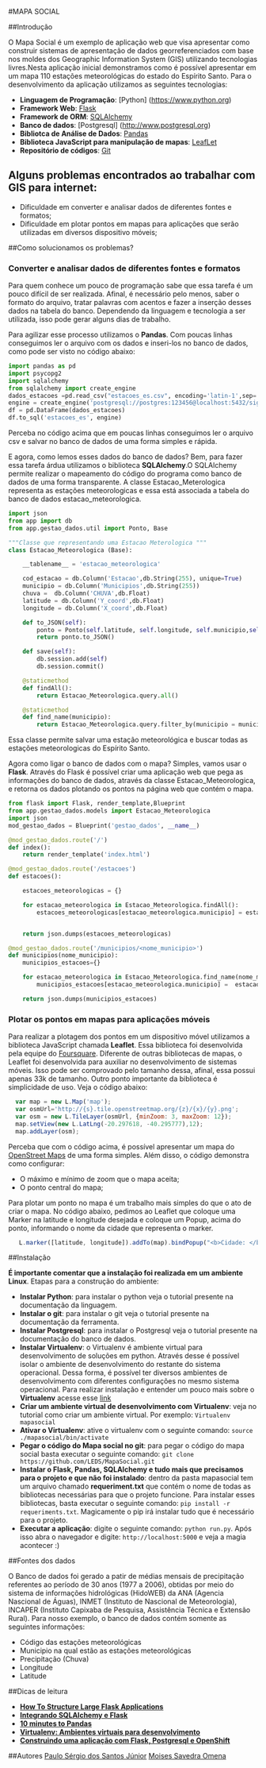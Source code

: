 #MAPA SOCIAL

##Introdução

O Mapa Social é um exemplo de aplicação web que visa apresentar como construir sistemas de apresentação de dados georreferenciados com base nos moldes dos Geographic Information System (GIS) utilizando tecnologias livres.Nesta aplicação inicial demonstramos como é possível apresentar em um mapa 110 estações meteorológicas do estado do Espírito Santo. Para o desenvolvimento da aplicação utilizamos as seguintes tecnologias:

* __Linguagem de Programação__: [Python] (https://www.python.org) 
* __Framework Web__: [Flask](http://flask.pocoo.org)
* __Framework de ORM__: [SQLAlchemy](http://www.sqlalchemy.org) 
* __Banco de dados__: [Postgresql] (http://www.postgresql.org) 
* __Bibliotca de Análise de Dados__: [Pandas](http://pandas.pydata.org)
* __Biblioteca JavaScript para manipulação de mapas__: [LeafLet](http://leafletjs.com)
* __Repositório de códigos__: [Git](https://git-scm.com)

## Alguns problemas encontrados ao trabalhar com GIS para internet:

* Dificuldade em converter e analisar dados de diferentes fontes e formatos;
* Dificuldade em plotar pontos em mapas para aplicações que serão utilizadas em diversos dispositivo móveis; 

##Como solucionamos os problemas?

### Converter e analisar dados de diferentes fontes e formatos

Para quem conhece um pouco de programação sabe que essa tarefa é um pouco difícil de ser realizada. Afinal, é necessário pelo menos, saber o formato do arquivo, tratar palavras com acentos e fazer a inserção desses dados na tabela do banco. Dependendo da linguagem e tecnologia a ser utilizada, isso pode gerar alguns dias de trabalho. 

Para agilizar esse processo utilizamos o __Pandas__. Com poucas linhas conseguimos ler o arquivo com os dados e inseri-los no banco de dados, como pode ser visto no código abaixo:

```python
import pandas as pd
import psycopg2
import sqlalchemy
from sqlalchemy import create_engine
dados_estacoes =pd.read_csv("estacoes_es.csv", encoding='latin-1',sep=',')
engine = create_engine('postgresql://postgres:123456@localhost:5432/sigmap')
df = pd.DataFrame(dados_estacoes)
df.to_sql('estacoes_es', engine)
```
Perceba no código acima que em poucas linhas conseguimos ler o arquivo csv e salvar no banco de dados de uma forma simples e rápida.

E agora, como lemos esses dados do banco de dados? Bem, para fazer essa tarefa árdua utilizamos o biblioteca __SQLAlchemy__.O SQLAlchemy permite realizar o mapeamento do código do programa como banco de dados de uma forma transparente. A classe Estacao_Meterologica representa as estações meteorologicas e essa está associada a tabela do banco de dados estacao_meteorologica. 

```python
import json
from app import db
from app.gestao_dados.util import Ponto, Base

"""Classe que representando uma Estacao Meterologica """
class Estacao_Meteorologica (Base):

    __tablename__ = 'estacao_meteorologica'

    cod_estacao = db.Column('Estacao',db.String(255), unique=True)
    municipio = db.Column('Municipios',db.String(255))
    chuva =  db.Column('CHUVA',db.Float)
    latitude = db.Column('Y_coord',db.Float)
    longitude = db.Column('X_coord',db.Float)

    def to_JSON(self):
        ponto = Ponto(self.latitude, self.longitude, self.municipio,self.chuva)
        return ponto.to_JSON()

    def save(self):
        db.session.add(self)
        db.session.commit()

    @staticmethod
    def findAll():
        return Estacao_Meteorologica.query.all()

    @staticmethod
    def find_name(municipio):
        return Estacao_Meteorologica.query.filter_by(municipio = municipio).all()
```
Essa classe permite salvar uma estação meteorológica e buscar todas as estações meteorologicas do Espírito Santo.

Agora como ligar o banco de dados com o mapa? Simples, vamos usar o __Flask__. Através do Flask é possível criar uma aplicação web que pega as informações do banco de dados, através da classe Estacao_Meteorologica, e retorna os dados plotando os pontos na  página web que contém o mapa. 

```python
from flask import Flask, render_template,Blueprint
from app.gestao_dados.models import Estacao_Meteorologica
import json
mod_gestao_dados = Blueprint('gestao_dados', __name__)

@mod_gestao_dados.route('/')
def index():
    return render_template('index.html')

@mod_gestao_dados.route('/estacoes')
def estacoes():

    estacoes_meteorologicas = {}

    for estacao_meteorologica in Estacao_Meteorologica.findAll():
        estacoes_meteorologicas[estacao_meteorologica.municipio] = estacao_meteorologica.to_JSON()


    return json.dumps(estacoes_meteorologicas)

@mod_gestao_dados.route('/municipios/<nome_municipio>')
def municipios(nome_municipio):
    municipios_estacoes={}

    for estacao_meteorologica in Estacao_Meteorologica.find_name(nome_municipio):
        municipios_estacoes[estacao_meteorologica.municipio] =  estacao_meteorologica.to_JSON()

    return json.dumps(municipios_estacoes)
```    
### Plotar os pontos em mapas para aplicações móveis

Para realizar a plotagem dos pontos em um dispositivo móvel utilizamos a biblioteca JavaScript chamada __Leaflet__. Essa biblioteca foi desenvolvida pela equipe do [Foursquare](https://pt.foursquare.com). Diferente de outras bibliotecas de mapas, o Leaflet foi desenvolvida para auxiliar no desenvolvimento de sistemas móveis. Isso pode ser comprovado pelo tamanho dessa, afinal, essa possui apenas 33k de tamanho. Outro ponto importante da biblioteca é simplicidade de uso. Veja o código abaixo:

```javascript
  var map = new L.Map('map');
  var osmUrl='http://{s}.tile.openstreetmap.org/{z}/{x}/{y}.png';
  var osm = new L.TileLayer(osmUrl, {minZoom: 3, maxZoom: 12});
  map.setView(new L.LatLng(-20.297618, -40.295777),12);
  map.addLayer(osm);
```
Perceba que com o código acima, é possível apresentar um mapa do [OpenStreet Maps](https://www.openstreetmap.org) de uma forma simples. Além disso, o código demonstra como configurar: 
* O máximo e mínimo de zoom que o mapa aceita;
* O ponto central do mapa;

Para plotar um ponto no mapa é um trabalho mais simples do que o ato de criar o mapa. No código abaixo, pedimos ao Leaflet que coloque uma Marker na latitude e longitude desejada e coloque um Popup, acima do ponto, informando o nome da cidade que representa o marker.

```javascript
   L.marker([latitude, longitude]).addTo(map).bindPopup("<b>Cidade: </b>"+value+" <br> <b>Chuva: </b>"+chuva+" mm");
```

##Instalação

__É importante comentar que a instalação foi realizada em um ambiente Linux__.
Etapas para a construção do ambiente:

* __Instalar Python__: para instalar o python veja o tutorial presente na documentação da linguagem.
* __Instalar o git__: para instalar o git veja o tutorial presente na documentação da ferramenta.
* __Instalar Postgresql__: para instalar o Postgresql veja o tutorial presente na documentação do banco de dados.
* __Instalar Virtualenv__: o Virtualenv é ambiente virtual para desenvolvimento de soluções em python. Através desse é possível isolar o ambiente de desenvolvimento do restante do sistema operacional. Dessa forma, é possível ter diversos ambientes de desenvolvimento com diferentes configurações no mesmo sistema operacional. Para realizar instalação e entender um pouco mais sobre o __Virtualenv__ acesse esse [link](https://pythonhelp.wordpress.com/2012/10/17/virtualenv-ambientes-virtuais-para-desenvolvimento/) 
* __Criar um ambiente virtual de desenvolvimento com Virtualenv__: veja no tutorial como criar um ambiente virtual. Por exemplo: `Virtualenv mapasocial`
* __Ativar o Virtualenv__: ative o virtualenv com o seguinte comando: `source ./mapasocial/bin/activate`
* __Pegar o código do Mapa social no git__: para pegar o código do mapa social basta executar o seguinte comando: `git clone https://github.com/LEDS/MapaSocial.git` 
* __Instalar o Flask, Pandas, SQLAlchemy e tudo mais que precisamos para o projeto e que não foi instalado__: dentro da pasta mapasocial tem um arquivo chamado __requeriment.txt__ que contém o nome de todas as bibliotecas necessárias para que o projeto funcione. Para instalar esses bibliotecas, basta executar o seguinte comando: `pip install -r requeriments.txt`. Magicamente o pip irá instalar tudo que é necessário para o projeto.
* __Executar a aplicação__: digite o seguinte comando: `python run.py`. Após isso abra o navegador e digite: `http://localhost:5000` e veja a magia acontecer :)

##Fontes dos dados

O Banco de dados foi gerado a patir de médias mensais de precipitação referentes ao período de 30 anos (1977 a 2006), obtidas por meio do sistema de informações hidrológicas (HidoWEB) da ANA (Agencia Nascional de Águas), INMET (Instituto de Nascional de Meteorologia), INCAPER (Instituto Capixaba de Pesquisa, Assistência Técnica e Extensão Rural). Para nosso exemplo, o banco de dados contém somente as seguintes informações:
* Código das estações meteorológicas
* Municipio na qual estão as estações meteorológicas
* Precipitação (Chuva)
* Longitude
* Latitude

##Dicas de leitura
* [__How To Structure Large Flask Applications__](https://www.digitalocean.com/community/tutorials/how-to-structure-large-flask-applications)
* [__Integrando SQLAlchemy e Flask__](https://pythonhosted.org/Flask-SQLAlchemy/quickstart.html)
* [__10 minutes to Pandas__](http://pandas.pydata.org/pandas-docs/stable/10min.html)
* [__Virtualenv: Ambientes virtuais para desenvolvimento__](https://pythonhelp.wordpress.com/2012/10/17/virtualenv-ambientes-virtuais-para-desenvolvimento/)
* [__Construindo uma aplicação com Flask, Postgresql e OpenShift__](https://blog.openshift.com/build-your-app-on-openshift-using-flask-sqlalchemy-and-postgresql-92/)

##Autores
[Paulo Sérgio dos Santos Júnior](paulossjunior@gmail.com)
[Moises Savedra Omena](omena@gmail.com)
